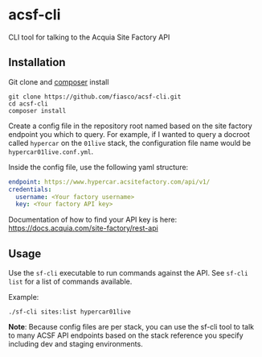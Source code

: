 # acsf-cli
CLI tool for talking to the Acquia Site Factory API

## Installation

Git clone and [composer](https://getcomposer.org/) install

```
git clone https://github.com/fiasco/acsf-cli.git
cd acsf-cli
composer install
```

Create a config file in the repository root named based on the site factory endpoint you which to query. For example, if I wanted to query a docroot called `hypercar` on the `01live` stack, the configuration file name would be `hypercar01live.conf.yml`.

Inside the config file, use the following yaml structure:

```yaml
endpoint: https://www.hypercar.acsitefactory.com/api/v1/
credentials:
  username: <Your factory username>
  key: <Your factory API key>
```
Documentation of how to find your API key is here: https://docs.acquia.com/site-factory/rest-api


## Usage

Use the `sf-cli` executable to run commands against the API. See `sf-cli list` for a list of commands available.

Example:

```
./sf-cli sites:list hypercar01live
```

**Note**: Because config files are per stack, you can use the sf-cli tool to talk to many ACSF API endpoints based on the stack reference you specify including dev and staging environments.
